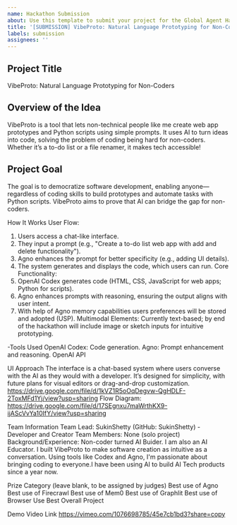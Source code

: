 ```yaml
---
name: Hackathon Submission
about: Use this template to submit your project for the Global Agent Hackathon
title: '[SUBMISSION] VibeProto: Natural Language Prototyping for Non-Coders'
labels: submission
assignees: ''
---
```


## Project Title
VibeProto: Natural Language Prototyping for Non-Coders

## Overview of the Idea
VibeProto is a tool that lets non-technical people like me create web app prototypes and Python scripts using simple prompts. It uses AI to turn ideas into code, solving the problem of coding being hard for non-coders. Whether it’s a to-do list or a file renamer, it makes tech accessible!

## Project Goal
The goal is to democratize software development, enabling anyone—regardless of coding skills to build prototypes and automate tasks with Python scripts. VibeProto aims to prove that AI can bridge the gap for non-coders.

How It Works
User Flow:
1. Users access a chat-like interface.
2. They input a prompt (e.g., "Create a to-do list web app with add and delete functionality").
3. Agno enhances the prompt for better specificity (e.g., adding UI details).
4. The system generates and displays the code, which users can run.
Core Functionality:
1. OpenAI Codex generates code (HTML, CSS, JavaScript for web apps; Python for scripts).
2. Agno enhances prompts with reasoning, ensuring the output aligns with user intent.
3. With help of Agno memory capabilities users preferences will be stored and adopted (USP).
Multimodal Elements: Currently text-based; by end of the hackathon will include image or sketch inputs for intuitive prototyping.

-Tools Used
OpenAI Codex: Code generation.
Agno: Prompt enhancement and reasoning.
OpenAI API

UI Approach
The interface is a chat-based system where users converse with the AI as they would with a developer. It’s designed for simplicity, with future plans for visual editors or drag-and-drop customization.
https://drive.google.com/file/d/1kVZ1R5oOqDegvw-QgHDLF-2ToxMFd1Yj/view?usp=sharing
Flow Diagram: https://drive.google.com/file/d/17SEgnxu7maWrthKX9-ijAScVvYa10IfY/view?usp=sharing

Team Information
Team Lead: SukinShetty (GitHub: SukinShetty) - Developer and Creator
Team Members: None (solo project)
Background/Experience: Non-coder turned AI Buider. I am also an AI Educator. I built VibeProto to make software creation as intuitive as a conversation. Using tools like Codex and Agno, I'm passionate about bringing coding to everyone.I have been using AI to build AI Tech products since a year now.

Prize Category (leave blank, to be assigned by judges)
 Best use of Agno
 Best use of Firecrawl
 Best use of Mem0
 Best use of Graphlit
 Best use of Browser Use
 Best Overall Project

Demo Video Link
https://vimeo.com/1076698785/45e7cb1bd3?share=copy
```


